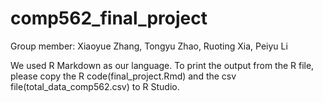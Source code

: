 # comp562_final_project
Group member: Xiaoyue Zhang, Tongyu Zhao, Ruoting Xia, Peiyu Li

We used R Markdown as our language. To print the output from the R file, please copy the R code(final_project.Rmd) and the csv file(total_data_comp562.csv) to R Studio.

